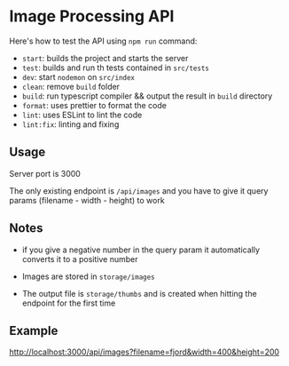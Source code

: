 # Image Processing API

Here's how to test the API using `npm run` command:

- `start`: builds the project and starts the server
- `test`: builds and run th tests contained in `src/tests`
- `dev`: start `nodemon` on `src/index`
- `clean`: remove `build` folder
- `build`: run typescript compiler && output the result in `build` directory
- `format`: uses prettier to format the code
- `lint`: uses ESLint to lint the code
- `lint:fix`: linting and fixing

## Usage

Server port is 3000

The only existing endpoint is `/api/images` and you have to give it query params (filename - width - height) to work

## Notes

- if you give a negative number in the query param it automatically converts it to a positive number

- Images are stored in `storage/images`

- The output file is `storage/thumbs` and is created when hitting the endpoint for the first time

## Example

<http://localhost:3000/api/images?filename=fjord&width=400&height=200>
